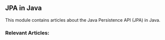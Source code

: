 ## JPA in Java

This module contains articles about the Java Persistence API (JPA) in Java.

### Relevant Articles:
